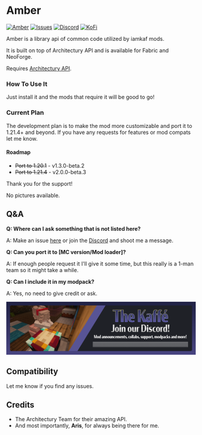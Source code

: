 # Amber



[![Amber](https://img.shields.io/badge/Amber-iamkaf?style=for-the-badge&label=Requires&color=%23ebb134)](https://modrinth.com/mod/amber)
[![Issues](https://img.shields.io/github/issues/iamkaf/mod-issues?style=for-the-badge&color=%23eee)](https://github.com/iamkaf/mod-issues)
[![Discord](https://img.shields.io/discord/1207469438719492176?style=for-the-badge&logo=discord&label=DISCORD&color=%235865F2)](https://discord.gg/HV5WgTksaB)
[![KoFi](https://img.shields.io/badge/KoFi-iamkaf?style=for-the-badge&logo=kofi&logoColor=%2330d1e3&label=Support%20Me&color=%2330d1e3)](https://ko-fi.com/iamkaffe)

Amber is a library api of common code utilized by iamkaf mods.

It is built on top of Architectury API and is available for Fabric and NeoForge.

Requires [Architectury API](https://modrinth.com/mod/architectury-api).

### How To Use It

Just install it and the mods that require it will be good to go!

### Current Plan

The development plan is to make the mod more customizable and port it to 1.21.4+ and beyond. If you have any requests for features or mod compats let me know.

#### Roadmap


- ~~Port to 1.20.1~~ - v1.3.0-beta.2
- ~~Port to 1.21.4~~ - v2.0.0-beta.3

Thank you for the support!

No pictures available.

## Q&A

**Q: Where can I ask something that is not listed here?**

A: Make an issue [here](https://github.com/iamkaf/mod-issues) or join the [Discord](https://discord.gg/HV5WgTksaB) and shoot me a message.


**Q: Can you port it to [MC version/Mod loader]?**

A: If enough people request it I'll give it some time, but this really is a 1-man team so it might take a while.


**Q: Can I include it in my modpack?**

A: Yes, no need to give credit or ask.

[![Join our Discord](https://raw.githubusercontent.com/iamkaf/modresources/refs/heads/main/pages/common/discord.png)](https://discord.gg/HV5WgTksaB)

## Compatibility

Let me know if you find any issues.

## Credits

- The Architectury Team for their amazing API.
- And most importantly, **Aris**, for always being there for me.

